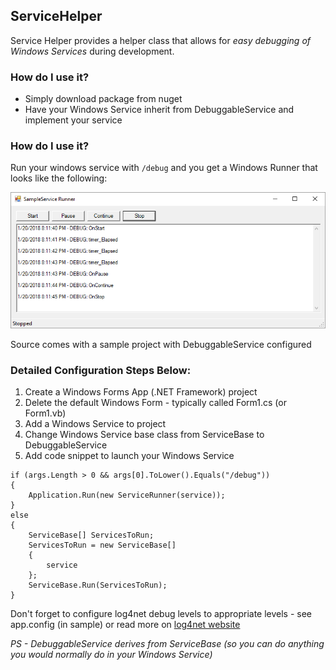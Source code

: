 ## ServiceHelper

Service Helper provides a helper class that allows for *easy debugging of Windows Services* during development.

### How do I use it?

* Simply download package from nuget
* Have your Windows Service inherit from DebuggableService and implement your service

### How do I use it?
Run your windows service with `/debug` and you get a Windows Runner that looks like the following:

![screenshot](docs/screenshot.png)

Source comes with a sample project with DebuggableService configured

### Detailed Configuration Steps Below:

1. Create a Windows Forms App (.NET Framework) project
2. Delete the default Windows Form - typically called Form1.cs (or Form1.vb)
3. Add a Windows Service to project
4. Change Windows Service base class from ServiceBase to DebuggableService 
5. Add code snippet to launch your Windows Service

```
if (args.Length > 0 && args[0].ToLower().Equals("/debug"))
{
    Application.Run(new ServiceRunner(service));
}
else
{
    ServiceBase[] ServicesToRun;
    ServicesToRun = new ServiceBase[]
    {
        service
    };
    ServiceBase.Run(ServicesToRun);
}
```

Don't forget to configure log4net debug levels to appropriate levels - see app.config (in sample) or read more on [log4net website](https://logging.apache.org/log4net/release/manual/introduction.html)

*PS - DebuggableService derives from ServiceBase (so you can do anything you would normally do in your Windows Service)*